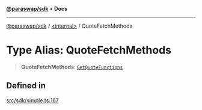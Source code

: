 [**@paraswap/sdk**](../../README.md) • **Docs**

***

[@paraswap/sdk](../../globals.md) / [\<internal\>](../README.md) / QuoteFetchMethods

# Type Alias: QuoteFetchMethods

> **QuoteFetchMethods**: [`GetQuoteFunctions`](../../type-aliases/GetQuoteFunctions.md)

## Defined in

[src/sdk/simple.ts:167](https://github.com/paraswap/paraswap-sdk/blob/master/src/sdk/simple.ts#L167)
